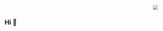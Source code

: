 <div align="right">
<img src="https://img.shields.io/badge/2022%2F7-yellow" align="right" />
</div>  
​    

## Hi 👋                                                                                            
